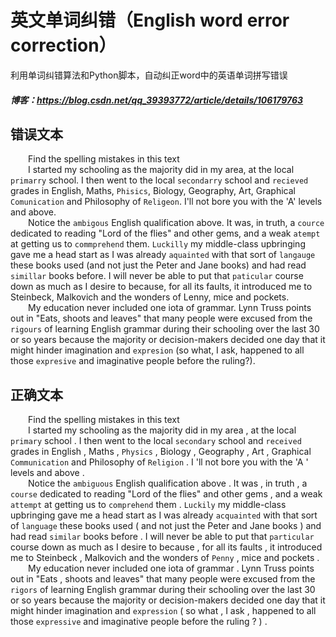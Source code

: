 # 英文单词纠错（English word error correction）
利用单词纠错算法和Python脚本，自动纠正word中的英语单词拼写错误
##### 博客：https://blog.csdn.net/qq_39393772/article/details/106179763

## 错误文本

  
&emsp;&emsp;Find the spelling mistakes in this text<br>
&emsp;&emsp;I started my schooling as the majority did in my area, at the local `primarry` school. I then went to the local `secondarry` school and `recieved` grades in English, Maths, `Phisics`, Biology, Geography, Art, Graphical `Comunication` and Philosophy of `Religeon`. I'll not bore you with the 'A' levels and above.<br>
&emsp;&emsp;Notice the `ambigous` English qualification above. It was, in truth, a `cource` dedicated to reading "Lord of the flies" and other gems, and a weak `atempt` at getting us to `commprehend` them. `Luckilly` my middle-class upbringing gave me a head start as I was already `aquainted` with that sort of `langauge` these books used (and not just the Peter and Jane books) and had read `simillar` books before. I will never be able to put that `paticular` course down as much as I desire to because, for all its faults, it introduced me to Steinbeck, Malkovich and the wonders of Lenny, mice and pockets.<br>
&emsp;&emsp;My education never included one iota of grammar. Lynn Truss points out in "Eats, shoots and leaves" that many people were excused from the `rigours` of learning English grammar during their schooling over the last 30 or so years because the majority or decision-makers decided one day that it might hinder imagination and `expresion` (so what, I ask, happened to all those `expresive` and imaginative people before the ruling?).<br>

## 正确文本

&emsp;&emsp;Find the spelling mistakes in this text<br>
&emsp;&emsp;I started my schooling as the majority did in my area , at the local `primary` school . I then went to the local `secondary` school and `received` grades in English , Maths , `Physics` , Biology , Geography , Art , Graphical `Communication` and Philosophy of `Religion` . I 'll not bore you with the 'A ' levels and above .<br>
&emsp;&emsp;Notice the `ambiguous` English qualification above . It was , in truth , a `course` dedicated to reading "Lord of the flies" and other gems , and a weak `attempt` at getting us to `comprehend` them . `Luckily` my middle-class upbringing gave me a head start as I was already `acquainted` with that sort of `language` these books used ( and not just the Peter and Jane books ) and had read `similar` books before . I will never be able to put that `particular` course down as much as I desire to because , for all its faults , it introduced me to Steinbeck , Malkovich and the wonders of `Penny` , mice and pockets .<br>
&emsp;&emsp;My education never included one iota of grammar . Lynn Truss points out in "Eats , shoots and leaves" that many people were excused from the `rigors` of learning English grammar during their schooling over the last 30 or so years because the majority or decision-makers decided one day that it might hinder imagination and `expression` ( so what , I ask , happened to all those `expressive` and imaginative people before the ruling ? ) .<br>
  
